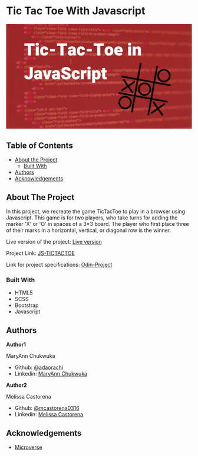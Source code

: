 # Tic Tac Toe With Javascript

<div align="center"><img src="Images/tictactoe.jpg"></div>

## Table of Contents


* [About the Project](#about-the-project)
  * [Built With](#built-with)
* [Authors](#authors)
* [Acknowledgements](#acknowledgements)

<!-- ABOUT THE PROJECT -->
## About The Project

In this project, we recreate the game TicTacToe to play in a browser using Javascript. This game is for two players, who take turns for adding the marker 'X' or 'O' in spaces of a 3×3 board. The player who first place three of their marks in a horizontal, vertical, or diagonal row is the winner. 


Live version of the project: [Live version](https://raw.githack.com/mcastorena0316/js-tictactoe/logic/index.html)

Project Link: [JS-TICTACTOE](https://github.com/mcastorena0316/js-tictactoe)

Link for project specifications: [Odin-Project](https://www.theodinproject.com/courses/javascript/lessons/tic-tac-toe-javascript)

### Built With

*   HTML5
*   SCSS
*   Bootstrap
*   Javascript

<!-- CONTACT -->
## Authors

 **Author1**

 MaryAnn Chukwuka
 - Github: [@adaorachi](https://github.com/adaorachi)
 - Linkedin: [MaryAnn Chukwuka](https://www.linkedin.com/in/adaorachi/) 
 
**Author2**

  Melissa Castorena 
- Github: [@mcastorena0316](https://github.com/mcastorena0316)
- Linkedin: [Melissa Castorena](https://www.linkedin.com/in/melissa-castorena/) 

<!-- ACKNOWLEDGEMENTS -->
## Acknowledgements

* [Microverse](https://www.microverse.org/)